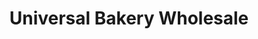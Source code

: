 ---
title: "Universal Bakery Wholesale"
url: /las-vegas/universal-bakery-wholesale/
shop: Großhandel
---